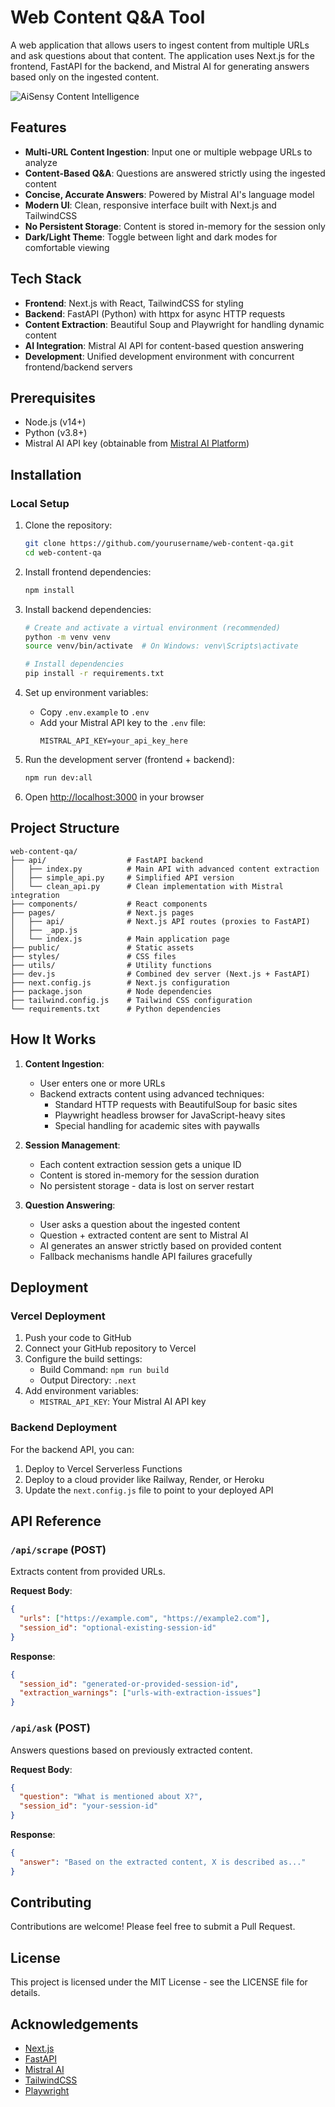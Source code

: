 # Web Content Q&A Tool

A web application that allows users to ingest content from multiple URLs and ask questions about that content. The application uses Next.js for the frontend, FastAPI for the backend, and Mistral AI for generating answers based only on the ingested content.

![AiSensy Content Intelligence](https://i.imgur.com/your-screenshot-link.png)

## Features

- **Multi-URL Content Ingestion**: Input one or multiple webpage URLs to analyze
- **Content-Based Q&A**: Questions are answered strictly using the ingested content
- **Concise, Accurate Answers**: Powered by Mistral AI's language model
- **Modern UI**: Clean, responsive interface built with Next.js and TailwindCSS
- **No Persistent Storage**: Content is stored in-memory for the session only
- **Dark/Light Theme**: Toggle between light and dark modes for comfortable viewing

## Tech Stack

- **Frontend**: Next.js with React, TailwindCSS for styling
- **Backend**: FastAPI (Python) with httpx for async HTTP requests
- **Content Extraction**: Beautiful Soup and Playwright for handling dynamic content
- **AI Integration**: Mistral AI API for content-based question answering
- **Development**: Unified development environment with concurrent frontend/backend servers

## Prerequisites

- Node.js (v14+)
- Python (v3.8+)
- Mistral AI API key (obtainable from [Mistral AI Platform](https://console.mistral.ai/))

## Installation

### Local Setup

1. Clone the repository:
   ```bash
   git clone https://github.com/yourusername/web-content-qa.git
   cd web-content-qa
   ```

2. Install frontend dependencies:
   ```bash
   npm install
   ```

3. Install backend dependencies:
   ```bash
   # Create and activate a virtual environment (recommended)
   python -m venv venv
   source venv/bin/activate  # On Windows: venv\Scripts\activate

   # Install dependencies
   pip install -r requirements.txt
   ```

4. Set up environment variables:
   - Copy `.env.example` to `.env`
   - Add your Mistral API key to the `.env` file:
     ```
     MISTRAL_API_KEY=your_api_key_here
     ```

5. Run the development server (frontend + backend):
   ```bash
   npm run dev:all
   ```

6. Open [http://localhost:3000](http://localhost:3000) in your browser

## Project Structure

```
web-content-qa/
├── api/                  # FastAPI backend
│   ├── index.py          # Main API with advanced content extraction
│   ├── simple_api.py     # Simplified API version
│   └── clean_api.py      # Clean implementation with Mistral integration
├── components/           # React components
├── pages/                # Next.js pages
│   ├── api/              # Next.js API routes (proxies to FastAPI)
│   ├── _app.js          
│   └── index.js          # Main application page
├── public/               # Static assets
├── styles/               # CSS files
├── utils/                # Utility functions
├── dev.js                # Combined dev server (Next.js + FastAPI)
├── next.config.js        # Next.js configuration
├── package.json          # Node dependencies
├── tailwind.config.js    # Tailwind CSS configuration
└── requirements.txt      # Python dependencies
```

## How It Works

1. **Content Ingestion**:
   - User enters one or more URLs
   - Backend extracts content using advanced techniques:
     - Standard HTTP requests with BeautifulSoup for basic sites
     - Playwright headless browser for JavaScript-heavy sites
     - Special handling for academic sites with paywalls

2. **Session Management**:
   - Each content extraction session gets a unique ID
   - Content is stored in-memory for the session duration
   - No persistent storage - data is lost on server restart

3. **Question Answering**:
   - User asks a question about the ingested content
   - Question + extracted content are sent to Mistral AI
   - AI generates an answer strictly based on provided content
   - Fallback mechanisms handle API failures gracefully

## Deployment

### Vercel Deployment

1. Push your code to GitHub
2. Connect your GitHub repository to Vercel
3. Configure the build settings:
   - Build Command: `npm run build`
   - Output Directory: `.next`
4. Add environment variables:
   - `MISTRAL_API_KEY`: Your Mistral AI API key

### Backend Deployment

For the backend API, you can:
1. Deploy to Vercel Serverless Functions
2. Deploy to a cloud provider like Railway, Render, or Heroku
3. Update the `next.config.js` file to point to your deployed API

## API Reference

### `/api/scrape` (POST)
Extracts content from provided URLs.

**Request Body**:
```json
{
  "urls": ["https://example.com", "https://example2.com"],
  "session_id": "optional-existing-session-id"
}
```

**Response**:
```json
{
  "session_id": "generated-or-provided-session-id",
  "extraction_warnings": ["urls-with-extraction-issues"]
}
```

### `/api/ask` (POST)
Answers questions based on previously extracted content.

**Request Body**:
```json
{
  "question": "What is mentioned about X?",
  "session_id": "your-session-id"
}
```

**Response**:
```json
{
  "answer": "Based on the extracted content, X is described as..."
}
```

## Contributing

Contributions are welcome! Please feel free to submit a Pull Request.

## License

This project is licensed under the MIT License - see the LICENSE file for details.

## Acknowledgements

- [Next.js](https://nextjs.org)
- [FastAPI](https://fastapi.tiangolo.com)
- [Mistral AI](https://mistral.ai)
- [TailwindCSS](https://tailwindcss.com)
- [Playwright](https://playwright.dev)
